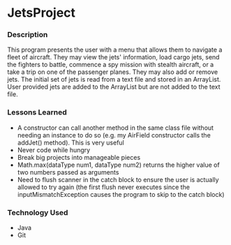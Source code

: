 # JetsProject

### Description
This program presents the user with a menu that allows them to navigate a fleet of aircraft. They may view the jets' information, load cargo jets, send the fighters to battle, commence a spy mission with stealth aircraft, or a take a trip on one of the passenger planes. They may also add or remove jets. The initial set of jets is read from a text file and stored in an ArrayList. User provided jets are added to the ArrayList but are not added to the text file. 

### Lessons Learned
- A constructor can call another method in the same class file without needing an instance to do so (e.g. my AirField constructor calls the addJet() method). This is very useful
- Never code while hungry
- Break big projects into manageable pieces
- Math.max(dataType num1, dataType num2) returns the higher value of two numbers passed as arguments
- Need to flush scanner in the catch block to ensure the user is actually allowed to try again (the first flush never executes since the inputMismatchException causes the program to skip to the catch block)


### Technology Used
- Java
- Git
